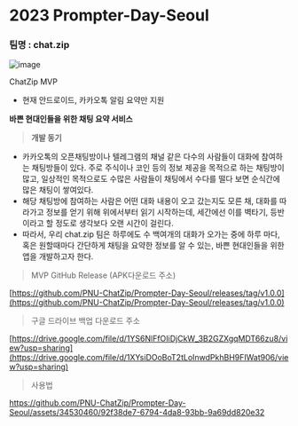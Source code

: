 # 2023 Prompter-Day-Seoul

### 팀명 : chat.zip
![image](https://github.com/PNU-ChatZip/Prompter-Day-Seoul/assets/34530460/14baf751-bacb-4dbd-a748-4906d8b6d818)

ChatZip MVP
- 현재 안드로이드, 카카오톡 알림 요약만 지원

**바쁜 현대인들을 위한 채팅 요약 서비스**

> **개발 동기**

- 카카오톡의 오픈채팅방이나 텔레그램의 채널 같은 다수의 사람들이 대화에 참여하는 채팅방들이 있다. 주로 주식이나 코인 등의 정보 제공을 목적으로 하는 채팅방이 많고, 일상적인 목적으로도 수많은 사람들이 채팅에서 수다를 떨다 보면 순식간에 많은 채팅이 쌓여있다.
- 해당 채팅방에 참여하는 사람은 어떤 대화 내용이 오고 갔는지도 모른 채, 대화를 따라가고 정보를 얻기 위해 위에서부터 읽기 시작하는데, 세간에선 이를 벽타기, 등반이라고 할 정도로 생각보다 오랜 시간이 걸린다.
- 따라서, 우리 chat.zip 팀은 하루에도 수 백여개의 대화가 오가는 중에 하루 마다, 혹은 원할때마다 간단하게 채팅을 요약한 정보를 알 수 있는, 바쁜 현대인들을 위한 앱을 개발하고자 한다.

> MVP GitHub Release (APK다운로드 주소)
  
  [https://github.com/PNU-ChatZip/Prompter-Day-Seoul/releases/tag/v1.0.0](https://github.com/PNU-ChatZip/Prompter-Day-Seoul/releases/tag/v1.0.0)
> 구글 드라이브 백업 다운로드 주소
  
  [https://drive.google.com/file/d/1YS6NlFfOIiDjCkW_3B2GZXgqMDT66zu8/view?usp=sharing](https://drive.google.com/file/d/1XYsiDOoBoT2tLoInwdPkhBH9FIWat906/view?usp=sharing)

> 사용법
  
https://github.com/PNU-ChatZip/Prompter-Day-Seoul/assets/34530460/92f38de7-6794-4da8-93bb-9a69dd820e32

